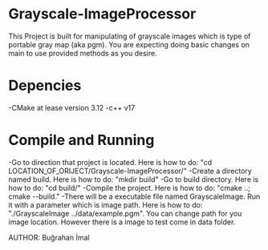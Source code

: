 # Grayscale-ImageProcessor

This Project is built for manipulating of grayscale images which is type of portable gray map (aka pgm).
You are expecting doing basic changes on main to use provided methods as you desire.

# Depencies
-CMake at lease version 3.12
-c++ v17

# Compile and Running

-Go to direction that project is located. Here is how to do: "cd LOCATION_OF_ORIJECT/Grayscale-ImageProcessor/"
-Create a directory named build. Here is how to do: "mkdir build"
-Go to build directory. Here is how to do: "cd build/"
-Compile the project. Here is how to do: "cmake ..; cmake --build."
-There will be a executable file named GrayscaleImage. Run it with a parameter which is image path. Here is how to do: "./GrayscaleImage ../data/example.pgm". You can change path for you image location. However there is a image to test come in data folder.


AUTHOR: Buğrahan İmal
